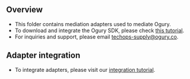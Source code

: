 ## Overview
  * This folder contains mediation adapters used to mediate Ogury.
  * To download and integrate the Ogury SDK, please check [this tutorial](https://ogury-ltd.gitbook.io/ios).
  * For inquiries and support, please email [techops-supply@ogury.co](mailto:techops-supply@ogury.co).
  
## Adapter integration
  * To integrate adapters, please visit our [integration tutorial](https://ogury-ltd.gitbook.io/ios).
